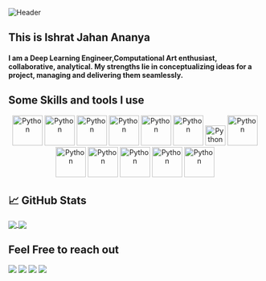 ![Header](https://raw.githubusercontent.com/coreprinciple97/coreprinciple97/master/header.gif)

## This is Ishrat Jahan Ananya
#### I am a Deep Learning Engineer,Computational Art enthusiast, collaborative, analytical. My strengths lie in conceptualizing ideas for a project, managing and delivering them seamlessly.
## Some Skills and tools I use

<p align="center">
	<img title="Python" alt="Python" src="https://raw.githubusercontent.com/coreprinciple97/coreprinciple97/master/images/python.svg" width="60" height="60" />
	<img title="Git" alt="Python" src="https://raw.githubusercontent.com/coreprinciple97/coreprinciple97/master/images/git.svg" width="60" height="60" />
	<img title="Jupyter" alt="Python" src="https://raw.githubusercontent.com/coreprinciple97/coreprinciple97/master/images/jupyter.svg" width="60" height="60" />
	<img title="MySQL" alt="Python" src="https://raw.githubusercontent.com/coreprinciple97/coreprinciple97/master/images/mysql.svg" width="60" height="60" />
	<img title="OpenCV" alt="Python" src="https://raw.githubusercontent.com/coreprinciple97/coreprinciple97/master/images/autocad.svg" width="60" height="60" />
	<img title="Django" alt="Python" src="https://raw.githubusercontent.com/coreprinciple97/coreprinciple97/master/images/django.svg" width="60" height="60" />
	<img title="Bitbucket" alt="Python" src="https://raw.githubusercontent.com/coreprinciple97/coreprinciple97/master/images/bitbucket.svg" width="40" height="40" />
	<img title="Pytorch" alt="Python" src="https://raw.githubusercontent.com/coreprinciple97/coreprinciple97/master/images/pytorch.svg" width="60" height="60" />
	<img title="Sketchup" alt="Python" src="https://raw.githubusercontent.com/coreprinciple97/coreprinciple97/master/images/sketchup.svg" width="60" height="60" />
	<img title="Trello" alt="Python" src="https://raw.githubusercontent.com/coreprinciple97/coreprinciple97/master/images/trello.svg" width="60" height="60" />
	<img title="Tensorflow" alt="Python" src="https://raw.githubusercontent.com/coreprinciple97/coreprinciple97/master/images/tf.svg" width="60" height="60" />
	<img title="TouchDesigner" alt="Python" src="https://raw.githubusercontent.com/coreprinciple97/coreprinciple97/master/images/td.svg" width="60" height="60" />
	<img title="Pycharm" alt="Python" src="https://raw.githubusercontent.com/coreprinciple97/coreprinciple97/master/images/pycharm.svg" width="60" height="60" />

	
</p>

## &#x1f4c8; GitHub Stats

<a href="https://github.com/coreprinciple97/coreprinciple97">
  <img align="center" src="https://github-readme-stats.vercel.app/api/top-langs/?username=coreprinciple97&show_icons=true&hide=php,html&title_color=#FFFFFF&text_color=#FFFFFF&icon_color=5db5ec&bg_color=#872fad" />
</a>

<a href="https://github.com/coreprinciple97/coreprinciple97">
  <img align="center" src="https://github-readme-stats.vercel.app/api?username=coreprinciple97&show_icons=true&line_height=27&count_private=true&title_color=5db5ec&text_color=fff&icon_color=5db5ec&bg_color=000"  />
</a>

##  Feel Free to reach out
<p>
<a target="_blank" href="https://www.linkedin.com/in/ishrat-jahan-ananya-b0785315a/"><img src="https://img.shields.io/badge/-LinkedIn-0077B5?style=for-the-badge&logo=Linkedin&logoColor=white"></img></a>
<a target="_blank" href="mailto:ajishrat97@gmail.com"><img src="https://img.shields.io/badge/-Gmail-D14836?style=for-the-badge&logo=Gmail&logoColor=white"></img></a>
<a target="_blank" href="https://medium.com/@coreprinciple"><img src="https://img.shields.io/badge/-Medium-12100E?style=for-the-badge&logo=Medium&logoColor=white"></img></a>
<a target="_blank" href="https://derivative.ca/user/303203/profile"><img src="https://img.shields.io/badge/-Derivative-6d6e70?style=for-the-badge&logo=Derivative&logoColor=white"></img></a>
<br>
</p>
